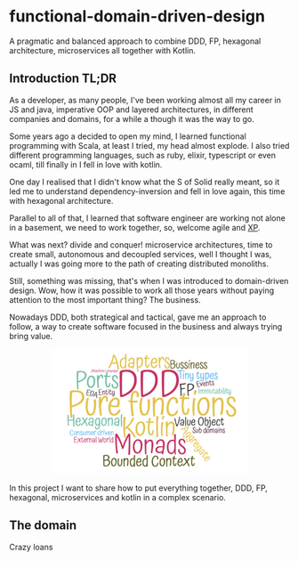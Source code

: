 # functional-domain-driven-design
A pragmatic and balanced approach to combine DDD, FP, hexagonal architecture, microservices all together with Kotlin.

## Introduction TL;DR

As a developer, as many people, I've been working almost all my career in JS and java, imperative OOP and layered architectures,
in different companies and domains, for a while a though it was the way to go.

Some years ago a decided to open my mind, I learned functional programming with Scala, at least I tried, my head almost explode.
I also tried different programming languages, such as ruby, elixir, typescript or even ocaml, till finally in I fell in love
with kotlin.

One day I realised that I didn't know what the S of Solid really meant, so it led me to understand dependency-inversion
and fell in love again, this time with hexagonal architecture.

Parallel to all of that, I learned that software engineer are working not alone in a basement, we need to work together,
 so, welcome agile and [XP](https://en.wikipedia.org/wiki/Extreme_programming).

What was next? divide and conquer! microservice architectures, time to create small, autonomous and decoupled services, well I
thought I was, actually I was going more to the path of creating distributed monoliths.

Still, something was missing, that's when I was introduced to domain-driven design. Wow, how it was possible to work all
those years without paying attention to the most important thing? The business.

Nowadays DDD, both strategical and tactical, gave me an approach to follow, a way to create software focused in the business
and always trying bring value.

<p align="center">
  <img width="70%" src="./doc/cloud.png">
</p>

In this project I want to share how to put everything together, DDD, FP, hexagonal, microservices and kotlin in a complex
scenario.

## The domain

Crazy loans






